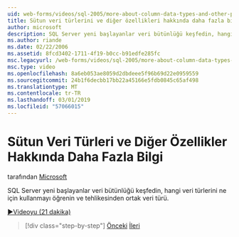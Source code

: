 ```yaml
---
uid: web-forms/videos/sql-2005/more-about-column-data-types-and-other-properties
title: Sütun veri türlerini ve diğer özellikleri hakkında daha fazla bilgi | Microsoft Docs
author: microsoft
description: SQL Server yeni başlayanlar veri bütünlüğü keşfedin, hangi veri türlerini ne için kullanmayı öğrenin ve tehlikesinden ortak veri türü.
ms.author: riande
ms.date: 02/22/2006
ms.assetid: 8fcd3402-1711-4f19-b0cc-b91edfe285fc
msc.legacyurl: /web-forms/videos/sql-2005/more-about-column-data-types-and-other-properties
msc.type: video
ms.openlocfilehash: 8a6eb053ae8059d2dbdeee5f96b69d22e0959559
ms.sourcegitcommit: 24b1f6decbb17bb22a45166e5fdb0845c65af498
ms.translationtype: MT
ms.contentlocale: tr-TR
ms.lasthandoff: 03/01/2019
ms.locfileid: "57066015"
---
```

<a name="more-about-column-data-types-and-other-properties"></a>Sütun Veri Türleri ve Diğer Özellikler Hakkında Daha Fazla Bilgi
====================
tarafından [Microsoft](https://github.com/microsoft)

SQL Server yeni başlayanlar veri bütünlüğü keşfedin, hangi veri türlerini ne için kullanmayı öğrenin ve tehlikesinden ortak veri türü.

[&#9654;Videoyu (21 dakika)](https://channel9.msdn.com/Blogs/ASP-NET-Site-Videos/more-about-column-data-types-and-other-properties)

> [!div class="step-by-step"]
> [Önceki](understanding-database-tables-and-records.md)
> [İleri](designing-relational-database-tables.md)
